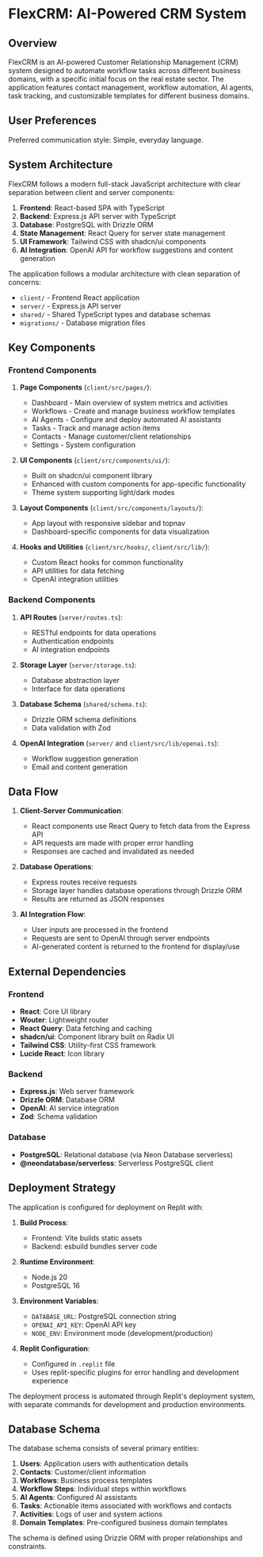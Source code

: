 # FlexCRM: AI-Powered CRM System

## Overview

FlexCRM is an AI-powered Customer Relationship Management (CRM) system designed to automate workflow tasks across different business domains, with a specific initial focus on the real estate sector. The application features contact management, workflow automation, AI agents, task tracking, and customizable templates for different business domains.

## User Preferences

Preferred communication style: Simple, everyday language.

## System Architecture

FlexCRM follows a modern full-stack JavaScript architecture with clear separation between client and server components:

1. **Frontend**: React-based SPA with TypeScript
2. **Backend**: Express.js API server with TypeScript
3. **Database**: PostgreSQL with Drizzle ORM
4. **State Management**: React Query for server state management
5. **UI Framework**: Tailwind CSS with shadcn/ui components
6. **AI Integration**: OpenAI API for workflow suggestions and content generation

The application follows a modular architecture with clean separation of concerns:

- `client/` - Frontend React application
- `server/` - Express.js API server
- `shared/` - Shared TypeScript types and database schemas
- `migrations/` - Database migration files

## Key Components

### Frontend Components

1. **Page Components** (`client/src/pages/`):
   - Dashboard - Main overview of system metrics and activities
   - Workflows - Create and manage business workflow templates
   - AI Agents - Configure and deploy automated AI assistants
   - Tasks - Track and manage action items
   - Contacts - Manage customer/client relationships
   - Settings - System configuration

2. **UI Components** (`client/src/components/ui/`):
   - Built on shadcn/ui component library
   - Enhanced with custom components for app-specific functionality
   - Theme system supporting light/dark modes

3. **Layout Components** (`client/src/components/layouts/`):
   - App layout with responsive sidebar and topnav
   - Dashboard-specific components for data visualization

4. **Hooks and Utilities** (`client/src/hooks/`, `client/src/lib/`):
   - Custom React hooks for common functionality
   - API utilities for data fetching
   - OpenAI integration utilities

### Backend Components

1. **API Routes** (`server/routes.ts`):
   - RESTful endpoints for data operations
   - Authentication endpoints
   - AI integration endpoints

2. **Storage Layer** (`server/storage.ts`):
   - Database abstraction layer
   - Interface for data operations

3. **Database Schema** (`shared/schema.ts`):
   - Drizzle ORM schema definitions
   - Data validation with Zod

4. **OpenAI Integration** (`server/` and `client/src/lib/openai.ts`):
   - Workflow suggestion generation
   - Email and content generation

## Data Flow

1. **Client-Server Communication**:
   - React components use React Query to fetch data from the Express API
   - API requests are made with proper error handling
   - Responses are cached and invalidated as needed

2. **Database Operations**:
   - Express routes receive requests
   - Storage layer handles database operations through Drizzle ORM
   - Results are returned as JSON responses

3. **AI Integration Flow**:
   - User inputs are processed in the frontend
   - Requests are sent to OpenAI through server endpoints
   - AI-generated content is returned to the frontend for display/use

## External Dependencies

### Frontend

- **React**: Core UI library
- **Wouter**: Lightweight router
- **React Query**: Data fetching and caching
- **shadcn/ui**: Component library built on Radix UI
- **Tailwind CSS**: Utility-first CSS framework
- **Lucide React**: Icon library

### Backend

- **Express.js**: Web server framework
- **Drizzle ORM**: Database ORM
- **OpenAI**: AI service integration
- **Zod**: Schema validation

### Database

- **PostgreSQL**: Relational database (via Neon Database serverless)
- **@neondatabase/serverless**: Serverless PostgreSQL client

## Deployment Strategy

The application is configured for deployment on Replit with:

1. **Build Process**:
   - Frontend: Vite builds static assets
   - Backend: esbuild bundles server code

2. **Runtime Environment**:
   - Node.js 20
   - PostgreSQL 16

3. **Environment Variables**:
   - `DATABASE_URL`: PostgreSQL connection string
   - `OPENAI_API_KEY`: OpenAI API key
   - `NODE_ENV`: Environment mode (development/production)

4. **Replit Configuration**:
   - Configured in `.replit` file
   - Uses replit-specific plugins for error handling and development experience

The deployment process is automated through Replit's deployment system, with separate commands for development and production environments.

## Database Schema

The database schema consists of several primary entities:

1. **Users**: Application users with authentication details
2. **Contacts**: Customer/client information
3. **Workflows**: Business process templates
4. **Workflow Steps**: Individual steps within workflows
5. **AI Agents**: Configured AI assistants
6. **Tasks**: Actionable items associated with workflows and contacts
7. **Activities**: Logs of user and system actions
8. **Domain Templates**: Pre-configured business domain templates

The schema is defined using Drizzle ORM with proper relationships and constraints.
